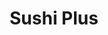 ---
layout: place
title: "Sushi Plus"
permalink: /california/fountain-valley/sushi-plus.html
stateAbbr: CA
stateName: California
cityName: Fountain Valley
seo:
  name: "Sushi Plus"
  type: Restaurant
  links: https://yukitheoddy.wixsite.com/sushi-plus
description: "Sushi Plus serves delicious sushi in Fountain Valley, California. Try fresh Japanese dishes for a great dining experience. Available for takeout, lunch, and dinner."
place_id: ChIJsdopgzQn3YAR1d7TntJU3ww
photos:
  - name: >-
      places/ChIJsdopgzQn3YAR1d7TntJU3ww/photos/AeeoHcL6b26eQAUTq5eiwEaD7HT20_RJT9_bsAxosyiNzrW1uJK9j0wehdrrsR4Sf2EnxwMqUU_tzzCeidRKsgK1SY6FAnAQ1glrZKqozikALU4QzuPL_QYOYPcRzxF9o9_GJ5xpvVvz5_czlvBqfeVPS8s9UhNS5JhzUbdQe231C7j5OEvaPQ6eJaYmvDp3SSPuMtbNmQy-SRN2rx8VQNoz13F4N3OeskIx417iJGaJ1PGC9BhWhfLW2htRNwseA2J7YnlUwNBq-r87RLxgWwlmh7oIZ8eEwNcVOoU0iD6-u_8Qkw
    widthPx: 3024
    heightPx: 4032
    authorAttributions:
      - displayName: Sushi Plus
        uri: https://maps.google.com/maps/contrib/105291012516852641431
        photoUri: >-
          https://lh3.googleusercontent.com/a/ACg8ocLIAi3geVOPnP4iaj4YDC7TF_iMC5LtF9yh2QJ3EoAVhx8MGQ=s100-p-k-no-mo
    flagContentUri: >-
      https://www.google.com/local/imagery/report/?cb_client=maps_api_places.places_api&image_key=!1e10!2sAF1QipNsc-3rKT3012aGlstMISFAFSBPHzkDaxaXANnN&hl=en-US
    googleMapsUri: >-
      https://www.google.com/maps/place//data=!3m4!1e2!3m2!1sAF1QipNsc-3rKT3012aGlstMISFAFSBPHzkDaxaXANnN!2e10!4m2!3m1!1s0x80dd27348329dab1:0xcdf54d29ed3ded5
  - name: >-
      places/ChIJsdopgzQn3YAR1d7TntJU3ww/photos/AeeoHcICLDaIuiOd4W-0SlAVhL48AfCw_Ih7nI0yumjWDL4Ot3aZWe2djhGogPHCPrPeD1YEn4MGiu-1N6jtlYqXLj9eRr0cJbDtgOdjCsEcSCVWJjNk-uDgc-d6kWV2CLU0SH9vZsZnns1liK6zpesUOXEgJgi3DvPMQAxTj5uDbejTwJ4xIBISVOLjYHyie6r1vlYtO3QRalz9Ln8eyCqA9Zinb4MJt0Krv5kyJn7FyxM_57Q714MJ6IITCB5KMIjEb2CgtWp83NywTwDcq8AjW47lh18Zw9hgwMT6QA-NFexEpLT-w1GIutIatmegVOWVmoeIcDuD0XMUdYwDgOD_oDXSqTyrXYOCOOpz7daMzwEL0IbmleJajiSNqUhWX1XC0NeXSmPef_FexVBqwm2ZYLzI27RZS4Th6ClUFq4sy2mDnAc
    widthPx: 4032
    heightPx: 1960
    authorAttributions:
      - displayName: daniel kim
        uri: https://maps.google.com/maps/contrib/113887299858349972101
        photoUri: >-
          https://lh3.googleusercontent.com/a-/ALV-UjX0eQMiHiCoBzFyqUuWyO7CzCcpch76fqnPQ869_85Llgggw0g=s100-p-k-no-mo
    flagContentUri: >-
      https://www.google.com/local/imagery/report/?cb_client=maps_api_places.places_api&image_key=!1e10!2sCIHM0ogKEICAgICExbmxvAE&hl=en-US
    googleMapsUri: >-
      https://www.google.com/maps/place//data=!3m4!1e2!3m2!1sCIHM0ogKEICAgICExbmxvAE!2e10!4m2!3m1!1s0x80dd27348329dab1:0xcdf54d29ed3ded5
  - name: >-
      places/ChIJsdopgzQn3YAR1d7TntJU3ww/photos/AeeoHcIzkp6TS11_m3bSxB3aihaO4F0OWywN-8Ku3bQquV-MQYique77U3BecN-UZMYzL7xwP-OXa_XXgEfOblBHV9kjyQ2uRsGJVpj4dXvxgw1FmMt425gES41LFJ6A4R5mdAZqnzEdti-gMgvasHqnSzcjszeSq5zyWqetwPVYQyiBkJ8Bp0AcK7Gy1i4jkCoEXZThHJwOES9vvGeqUPKBfJWbekRuvHeQYY6Ja6tocLLK2w_ODSzfn0sB1ixIF6CiTaBCEwa11ucxTI4bD7tdmkzcaZ6CoyKzwi-LYPyp6irnG_iEtBdNpw0GwRNSlknuSP3l18i1pBUUJ0bNKuNV16HpMwwMtdwHF0HR397WhTaxDl9UpyyUdcFNBMFa3oEOuK40706Zh6KupCRedv6oWnhAHQouXcuNTmpLz_FJyDXGISsa
    widthPx: 2926
    heightPx: 1762
    authorAttributions:
      - displayName: Erin Kelley
        uri: https://maps.google.com/maps/contrib/116888271504189073402
        photoUri: >-
          https://lh3.googleusercontent.com/a-/ALV-UjV9p9l1fGLWkFUfvQjDoCM22eMrOBLKkH5zxxH6NJE1c0pXfgNb=s100-p-k-no-mo
    flagContentUri: >-
      https://www.google.com/local/imagery/report/?cb_client=maps_api_places.places_api&image_key=!1e10!2sCIHM0ogKEICAgMDQieLk2gE&hl=en-US
    googleMapsUri: >-
      https://www.google.com/maps/place//data=!3m4!1e2!3m2!1sCIHM0ogKEICAgMDQieLk2gE!2e10!4m2!3m1!1s0x80dd27348329dab1:0xcdf54d29ed3ded5
  - name: >-
      places/ChIJsdopgzQn3YAR1d7TntJU3ww/photos/AeeoHcKlVRMbDjlUdcAZsr-2A2jAIh7fT9uQFi7TUFjdBUJEkW0hV8zK-gLMKe3PWeavvCavjRx_UFYY_-SeVsQ_WLcurhcomirekqYBMFgivYoT9o1-6UILBby-1UN1mWmIsLUcmthl6VYMMY-dYDKN017JXfkz1fNGP4wnpr_nk9PqNZAjqtnVOYEEwIQQJ8U_M_Zv4kefUWXq6RnkXX32w1X1v92w2-bboxOxc0W5QM22II-IwtnKUo3B_QBbc58O91AHxHGn9Bj7kprWHPhM1AvT_QB3LHhyZJRi2ikVvmBW5SdG2Z8FV8Sdk6Xw3M8aNCAutkKA7GHIJBMnwlSJudGKJ4ZAmqJZvSA5VpYKkLKblzb_eNW092yqzSjg2ChguMdIDeb-ZC-gliy1IYBI-zZYevyZZsE_Jb-iP7FBqtAz9w
    widthPx: 3024
    heightPx: 4032
    authorAttributions:
      - displayName: C G
        uri: https://maps.google.com/maps/contrib/101248286478755491654
        photoUri: >-
          https://lh3.googleusercontent.com/a-/ALV-UjWZfbl7OZjKuB_csoabqVFmquKUGAkOAeXVcPZfChq0jh6LXMQrIg=s100-p-k-no-mo
    flagContentUri: >-
      https://www.google.com/local/imagery/report/?cb_client=maps_api_places.places_api&image_key=!1e10!2sCIHM0ogKEICAgIC758eYIw&hl=en-US
    googleMapsUri: >-
      https://www.google.com/maps/place//data=!3m4!1e2!3m2!1sCIHM0ogKEICAgIC758eYIw!2e10!4m2!3m1!1s0x80dd27348329dab1:0xcdf54d29ed3ded5
  - name: >-
      places/ChIJsdopgzQn3YAR1d7TntJU3ww/photos/AeeoHcITS_8cZ-mrAAKgUZ7ZMLMt43uxConY-EuZyRbyvgbqt256pdRAvfg7Q-NAEpvmaTh_awN0BUA6Sbe_ypHycddgNxutq7SuwOXRr5xChTcnime0YAQ4BDxibrabhV-_d7_L7BAZ-283EzU03uXbBTCHRIzLAX0B1kJd7edJMcNC0sFkYDXZFCWF97AglyMmzefJGS1hxN9ronakEMQzEX9D3QMrgjnKsoqWOZcn2CLDh_jeidt3zXOh7iVjaNMtEdXvzXzc8qYWWJqVOSWtCOgzXKZhd8oCvva3BnCylTi8WrQ9lMelDguD-YXoX6OfYkWXg0PTGVrGDZCnSkee29gLo9wcllZKwSmZ7UMf7HKvtOB8gpboyucOoYWDn4nkbflI9hVpX9fT4BKBs_n2WIJaxTRKl8KhPjZhEWwuokVluNs
    widthPx: 4032
    heightPx: 3024
    authorAttributions:
      - displayName: Vicky
        uri: https://maps.google.com/maps/contrib/101960693975168568589
        photoUri: >-
          https://lh3.googleusercontent.com/a-/ALV-UjX_tWWENsuXs5TZCX8o8u6_F7PcEgvoIDuRvdtFBXZYG245xfy9qg=s100-p-k-no-mo
    flagContentUri: >-
      https://www.google.com/local/imagery/report/?cb_client=maps_api_places.places_api&image_key=!1e10!2sCIHM0ogKEICAgID4g-PWlAE&hl=en-US
    googleMapsUri: >-
      https://www.google.com/maps/place//data=!3m4!1e2!3m2!1sCIHM0ogKEICAgID4g-PWlAE!2e10!4m2!3m1!1s0x80dd27348329dab1:0xcdf54d29ed3ded5
  - name: >-
      places/ChIJsdopgzQn3YAR1d7TntJU3ww/photos/AeeoHcJSHQsuinnkHBQ_zdNHwSPjQMApDZwYu0JokeYYFU2XhKgRBBjWD4jKUo0ViHN8I0hDEkqoyFMvbRMfx4AYWJ2vddISrP9QhPiYZGFO6SmCfaMORmaStZyvpE2K42iZmuTLZ477Ld3iRmIYLI6TY_V5Dm_jDSDyY9llutkvSBQR_lHmXQa_LCWrrlyzS6JuHUSwJOoibCVEE4tmJTKQTVmN0Nd5O4qBhF9gaBTtTtCx8gjOOhzcgXmXRCYEmvUJG9RICtpSgUFqpPiuPRQ0hA9aHFvFpEvm7CYbOk5hzO60Ps1iKLRd_AezBJGal9-dG-cjMWvmnJ3uGuvnpZ5k5rBAWVTs1R571m2G0YPw2ILxcnU2Zv9dLEYzU27AApWXGYNuBdFqqYNsYNXyLWlNYB4AIQRkkWsOfu74-hGMGkCl1A
    widthPx: 4000
    heightPx: 3000
    authorAttributions:
      - displayName: Erin Kelley
        uri: https://maps.google.com/maps/contrib/116888271504189073402
        photoUri: >-
          https://lh3.googleusercontent.com/a-/ALV-UjV9p9l1fGLWkFUfvQjDoCM22eMrOBLKkH5zxxH6NJE1c0pXfgNb=s100-p-k-no-mo
    flagContentUri: >-
      https://www.google.com/local/imagery/report/?cb_client=maps_api_places.places_api&image_key=!1e10!2sCIHM0ogKEICAgMDQieLkeg&hl=en-US
    googleMapsUri: >-
      https://www.google.com/maps/place//data=!3m4!1e2!3m2!1sCIHM0ogKEICAgMDQieLkeg!2e10!4m2!3m1!1s0x80dd27348329dab1:0xcdf54d29ed3ded5
  - name: >-
      places/ChIJsdopgzQn3YAR1d7TntJU3ww/photos/AeeoHcKenfBgInLXMuC81uq3voN3byGuB_0IO0_3afJUgQ9hN54vqth5GocqIpbkc6HY1orC4ikcyz8dV_1-sgHX-oIaVvObizpBCdsEpjQJLoVVSHXyQVefAI9Xt5onnP1rKa9nw4nLnN0p1DlLcn0v255M-lao3fY7UCr3p9ftuCX3ubE3aOGGpcoXiXwQYAKzQA5xEyqfqEPiFpHZ2TyJ7gRlBUTnxwcsNbFF9PItm3djicW7ZhaUugMYf22Y38cHETu09n8z7kAQKWVGVDGNmMPIIAAwmAri41LG-RalRqdip13LWBki3oDFHol7PJyjpLIxdfrVmu2FQ1Xo8WBVGdMWHQ1gCXzPPA2jmgngAbl7ueysSzeSlUVmagOX3JAEoVs0zrFaxM6xoSUKJJ1mO1PV-MHtqbWh3ISMsQ7HcrOGzyzm
    widthPx: 3000
    heightPx: 4000
    authorAttributions:
      - displayName: Stacie Castaneda-Ban
        uri: https://maps.google.com/maps/contrib/116627997853790445966
        photoUri: >-
          https://lh3.googleusercontent.com/a/ACg8ocLaL1p4R1o84k6rzw37HZkFZ3n5EhnL2szMbvkJHLak9n1VKw=s100-p-k-no-mo
    flagContentUri: >-
      https://www.google.com/local/imagery/report/?cb_client=maps_api_places.places_api&image_key=!1e10!2sCIHM0ogKEICAgID26YKO3QE&hl=en-US
    googleMapsUri: >-
      https://www.google.com/maps/place//data=!3m4!1e2!3m2!1sCIHM0ogKEICAgID26YKO3QE!2e10!4m2!3m1!1s0x80dd27348329dab1:0xcdf54d29ed3ded5
  - name: >-
      places/ChIJsdopgzQn3YAR1d7TntJU3ww/photos/AeeoHcIDB0uEpOdO2CirACq62FCDz3ISi33xALBXwb-TxxZZCOtOr-iEPJ6_gQmdArVL-NWMRW9JQ28yogvhCk6Rq841uSINgs3DvnX9NKVgx-JaUBBAcjMX-ZgLIKUfWeroeB6Ac_Ta1_MWWbFep41iTuk6-3gmTMbakniV4goUZ8RYtvWICF_Pzf_9B4h1tSuqGl_Z2X7WDMxvdkzWow3iZQ5Hj_ElZV4Kbx1ZjejlzZ_ufdBg3DNm5EjmNpaOUSnUPywuX0Uu62DAT5_m-E3eWfq5dbR3fPd1IMgBLWYwR6hrP2cGFKp0PLBVLTkZ8zfrRdeXnYE00wINiMXvPydw27UQkSUVgww5zIHpjVJFsv1FYWZYwUwkzEjRyP4RBrlDSYyrjUk4deb0lWzeYiKIWPpDc3khR6Gt2mqHdMVwxOM
    widthPx: 3024
    heightPx: 4032
    authorAttributions:
      - displayName: Don Quayle
        uri: https://maps.google.com/maps/contrib/108294778061119508624
        photoUri: >-
          https://lh3.googleusercontent.com/a-/ALV-UjWE0TXwFR7rcb2OCZLq11Kg2KX0lo5Vz59nyRx5NS3NVZLO0eUP=s100-p-k-no-mo
    flagContentUri: >-
      https://www.google.com/local/imagery/report/?cb_client=maps_api_places.places_api&image_key=!1e10!2sCIHM0ogKEICAgIDGqPCTUA&hl=en-US
    googleMapsUri: >-
      https://www.google.com/maps/place//data=!3m4!1e2!3m2!1sCIHM0ogKEICAgIDGqPCTUA!2e10!4m2!3m1!1s0x80dd27348329dab1:0xcdf54d29ed3ded5
  - name: >-
      places/ChIJsdopgzQn3YAR1d7TntJU3ww/photos/AeeoHcKb5vhPLN5AL1IcjkNUcf5KXjrlk7le4uQ906MHJ8Ut1xhNsmvmUc9KzEi_10o8uPuNZFGYxTY4AcPPrIgloTLkjxQL8JKnnoYeXjoLTRbu_rqj5CALS8biA59CkYhOEV8pdaVSK1wdju2_rGD-54FWofROAASentYI_Ln92NpGs92sD_HQHB8MFJbOeVlz-j6lOSrKIepzZ1nJNDK5I1Z0xhXLI29KrqxAtIYXh6kdyFShAvw60j0Vft02c2JgdhDpqTWmq751xGblYyM1CJ2CX0aeuOBl6LYiPbo2ElaiZ7uF9MN4MyFjuXZybB74NgnOOZ5m1xPNtxE4wH1hIl7NYcdwQKUMvZpv6hI4IMUNjhV-3S_gBwsoqxhXMfWw8DEP8uZ1N1WEITJtu6UyjI2qXQyfaVMOaO37yr4crpdyAg
    widthPx: 4800
    heightPx: 2700
    authorAttributions:
      - displayName: Worldinmyeyezz Alex Lopez
        uri: https://maps.google.com/maps/contrib/110305878181479662804
        photoUri: >-
          https://lh3.googleusercontent.com/a/ACg8ocK-4nxE-zO_6RvV9PZSn9GK69Uft-XnxW0Ioqp76VQiv_heJw=s100-p-k-no-mo
    flagContentUri: >-
      https://www.google.com/local/imagery/report/?cb_client=maps_api_places.places_api&image_key=!1e10!2sCIHM0ogKEICAgIDErp3DbQ&hl=en-US
    googleMapsUri: >-
      https://www.google.com/maps/place//data=!3m4!1e2!3m2!1sCIHM0ogKEICAgIDErp3DbQ!2e10!4m2!3m1!1s0x80dd27348329dab1:0xcdf54d29ed3ded5
  - name: >-
      places/ChIJsdopgzQn3YAR1d7TntJU3ww/photos/AeeoHcL3A4zwgpuZzMV_QqDBppxLPnJFbLDQalfjiJxL7FHWX12y8TFy2XZ2ttF6WKNmuOkuajt1TPGYFN16YSqlLerWjKuaSb6pWfPqziUw07__a48CG44a0z4wx2PkX6bqpOrvpbkpfWk3KDfkSSiuvFTFcAYHEO7ZqtbXYYknV8svQnOzdEuopwKUNh6M_jeW6kgetoVjrQQzl1vH3oDVyu_foPQPG790E5jwjo-7RQuwd40tV8ZMpYk56HfxnSfP-NpQNqogU5q9TqpCWpRBG7x4HMFOXSBuluWrG7pYL25bpsS9trHVbcNNuJvWUyRzjPMYmTC-5y9gKXNibztDba0ECtgpzW913T0GLS91uP5Z2tv9GwWlSIhZ70Co6A7uce-J62KLCa26eH8cw_TcXzKcd-J4QTUfvOZz2EKRwz6TIqE
    widthPx: 4032
    heightPx: 3024
    authorAttributions:
      - displayName: Vicky
        uri: https://maps.google.com/maps/contrib/101960693975168568589
        photoUri: >-
          https://lh3.googleusercontent.com/a-/ALV-UjX_tWWENsuXs5TZCX8o8u6_F7PcEgvoIDuRvdtFBXZYG245xfy9qg=s100-p-k-no-mo
    flagContentUri: >-
      https://www.google.com/local/imagery/report/?cb_client=maps_api_places.places_api&image_key=!1e10!2sCIHM0ogKEICAgID4g4OlnAE&hl=en-US
    googleMapsUri: >-
      https://www.google.com/maps/place//data=!3m4!1e2!3m2!1sCIHM0ogKEICAgID4g4OlnAE!2e10!4m2!3m1!1s0x80dd27348329dab1:0xcdf54d29ed3ded5
address: 18856 Brookhurst St, Fountain Valley, CA 92708, USA
street: 18856 Brookhurst St
city: Fountain Valley
state: CA
zip: '92708'
country: USA
neighborhood: null
latitude: '33.688801'
longitude: '-117.953629'
accessibility_options:
  wheelchairAccessibleParking: true
  wheelchairAccessibleEntrance: true
  wheelchairAccessibleRestroom: true
  wheelchairAccessibleSeating: true
business_status: OPERATIONAL
name: Sushi Plus
google_maps_links:
  directionsUri: >-
    https://www.google.com/maps/dir//''/data=!4m7!4m6!1m1!4e2!1m2!1m1!1s0x80dd27348329dab1:0xcdf54d29ed3ded5!3e0
  placeUri: https://maps.google.com/?cid=927553311846162133
  writeAReviewUri: >-
    https://www.google.com/maps/place//data=!4m3!3m2!1s0x80dd27348329dab1:0xcdf54d29ed3ded5!12e1
  reviewsUri: >-
    https://www.google.com/maps/place//data=!4m4!3m3!1s0x80dd27348329dab1:0xcdf54d29ed3ded5!9m1!1b1
  photosUri: >-
    https://www.google.com/maps/place//data=!4m3!3m2!1s0x80dd27348329dab1:0xcdf54d29ed3ded5!10e5
primary_type: Sushi Restaurant
opening_hours:
  regular: null
  current: null
secondary_opening_hours:
  regular:
    weekdayDescriptions: null
    type: null
  current:
    weekdayDescriptions: null
    type: null
phone: (714) 963-1436
price_level: PRICE_LEVEL_MODERATE
price_range: $10 &ndash; $20
rating: '4.6'
rating_count: 296
website: https://yukitheoddy.wixsite.com/sushi-plus
reviews:
  - name: >-
      places/ChIJsdopgzQn3YAR1d7TntJU3ww/reviews/ChZDSUhNMG9nS0VJQ0FnTURRaWFMUVh3EAE
    relativePublishTimeDescription: a month ago
    rating: 5
    text:
      text: >-
        Support your neighborhood Japanese spot—where miso meets soul.  This
        place did it for me.  Super casual and delicious! Oishii!


        👍 They don't try to do too much, just a solid menu of fresh, quality
        options.

        👍 Great service.

        👍 Reasonable prices.
      languageCode: en
    originalText:
      text: >-
        Support your neighborhood Japanese spot—where miso meets soul.  This
        place did it for me.  Super casual and delicious! Oishii!


        👍 They don't try to do too much, just a solid menu of fresh, quality
        options.

        👍 Great service.

        👍 Reasonable prices.
      languageCode: en
    authorAttribution:
      displayName: Erin Kelley
      uri: https://www.google.com/maps/contrib/116888271504189073402/reviews
      photoUri: >-
        https://lh3.googleusercontent.com/a-/ALV-UjV9p9l1fGLWkFUfvQjDoCM22eMrOBLKkH5zxxH6NJE1c0pXfgNb=s128-c0x00000000-cc-rp-mo-ba5
    publishTime: '2025-03-11T22:03:31.656537Z'
    flagContentUri: >-
      https://www.google.com/local/review/rap/report?postId=ChZDSUhNMG9nS0VJQ0FnTURRaWFMUVh3EAE&d=17924085&t=1
    googleMapsUri: >-
      https://www.google.com/maps/reviews/data=!4m6!14m5!1m4!2m3!1sChZDSUhNMG9nS0VJQ0FnTURRaWFMUVh3EAE!2m1!1s0x80dd27348329dab1:0xcdf54d29ed3ded5
  - name: >-
      places/ChIJsdopgzQn3YAR1d7TntJU3ww/reviews/ChZDSUhNMG9nS0VJQ0FnSUN4ek02clBBEAE
    relativePublishTimeDescription: a year ago
    rating: 5
    text:
      text: >-
        Some of the best sushi I've ever had! Waitress is also GREAT! Attentive,
        quick, and genuinely kind and personal! I loved it so much I went back
        the next day.
      languageCode: en
    originalText:
      text: >-
        Some of the best sushi I've ever had! Waitress is also GREAT! Attentive,
        quick, and genuinely kind and personal! I loved it so much I went back
        the next day.
      languageCode: en
    authorAttribution:
      displayName: K Mon
      uri: https://www.google.com/maps/contrib/107692389209423157821/reviews
      photoUri: >-
        https://lh3.googleusercontent.com/a-/ALV-UjXJFp1GdoktDaCRHP254G95oWMrmRpiylwUdCGlp3KDC48KbFtF5g=s128-c0x00000000-cc-rp-mo-ba4
    publishTime: '2023-10-25T00:04:06.002675Z'
    flagContentUri: >-
      https://www.google.com/local/review/rap/report?postId=ChZDSUhNMG9nS0VJQ0FnSUN4ek02clBBEAE&d=17924085&t=1
    googleMapsUri: >-
      https://www.google.com/maps/reviews/data=!4m6!14m5!1m4!2m3!1sChZDSUhNMG9nS0VJQ0FnSUN4ek02clBBEAE!2m1!1s0x80dd27348329dab1:0xcdf54d29ed3ded5
  - name: >-
      places/ChIJsdopgzQn3YAR1d7TntJU3ww/reviews/ChZDSUhNMG9nS0VJQ0FnSUNwNkxMSk9BEAE
    relativePublishTimeDescription: a year ago
    rating: 4
    text:
      text: >-
        A coworker recommended this place for their chicken teriyaki plate. Food
        was fresh and had great flavor. Price is decent and food portions are a
        good size. It seems like they only have 1 cook so it does take time to
        get your food if you order it at the restaurant . They do have the
        option to call ahead and place your order so that helps. I will come
        back to try the sushi rolls.
      languageCode: en
    originalText:
      text: >-
        A coworker recommended this place for their chicken teriyaki plate. Food
        was fresh and had great flavor. Price is decent and food portions are a
        good size. It seems like they only have 1 cook so it does take time to
        get your food if you order it at the restaurant . They do have the
        option to call ahead and place your order so that helps. I will come
        back to try the sushi rolls.
      languageCode: en
    authorAttribution:
      displayName: Maria C
      uri: https://www.google.com/maps/contrib/100480568238945773276/reviews
      photoUri: >-
        https://lh3.googleusercontent.com/a-/ALV-UjVBTeLmX-wQMn6xS1vdN-0GJAxyifLL3Y7PGMqlOWUQg_bMZkkEJw=s128-c0x00000000-cc-rp-mo-ba4
    publishTime: '2023-07-27T21:57:36.407195Z'
    flagContentUri: >-
      https://www.google.com/local/review/rap/report?postId=ChZDSUhNMG9nS0VJQ0FnSUNwNkxMSk9BEAE&d=17924085&t=1
    googleMapsUri: >-
      https://www.google.com/maps/reviews/data=!4m6!14m5!1m4!2m3!1sChZDSUhNMG9nS0VJQ0FnSUNwNkxMSk9BEAE!2m1!1s0x80dd27348329dab1:0xcdf54d29ed3ded5
  - name: >-
      places/ChIJsdopgzQn3YAR1d7TntJU3ww/reviews/ChdDSUhNMG9nS0VJQ0FnSURfZ3FYMHZnRRAB
    relativePublishTimeDescription: 2 months ago
    rating: 5
    text:
      text: >-
        This is our comfort spot, they have amazing food at a great price. The
        servers are outstanding. Please be kind, the restaurant is welcoming but
        very small
      languageCode: en
    originalText:
      text: >-
        This is our comfort spot, they have amazing food at a great price. The
        servers are outstanding. Please be kind, the restaurant is welcoming but
        very small
      languageCode: en
    authorAttribution:
      displayName: Daisy B
      uri: https://www.google.com/maps/contrib/104625714993046298033/reviews
      photoUri: >-
        https://lh3.googleusercontent.com/a-/ALV-UjV9_T3uyn2NLIhYUXkTwsk96jPLTQ_cd-kzgudxO6sSmLQRioErEQ=s128-c0x00000000-cc-rp-mo
    publishTime: '2025-01-22T18:23:06.759222Z'
    flagContentUri: >-
      https://www.google.com/local/review/rap/report?postId=ChdDSUhNMG9nS0VJQ0FnSURfZ3FYMHZnRRAB&d=17924085&t=1
    googleMapsUri: >-
      https://www.google.com/maps/reviews/data=!4m6!14m5!1m4!2m3!1sChdDSUhNMG9nS0VJQ0FnSURfZ3FYMHZnRRAB!2m1!1s0x80dd27348329dab1:0xcdf54d29ed3ded5
  - name: >-
      places/ChIJsdopgzQn3YAR1d7TntJU3ww/reviews/ChdDSUhNMG9nS0VJQ0FnSUMwMnBueThnRRAB
    relativePublishTimeDescription: 6 years ago
    rating: 5
    text:
      text: >-
        Daniel cuts the mega fish and is all that plus and more. For a quick
        dine in and run price is right and the service is very pleasant and
        always greated with smile. Make sure to order a shrimp fried rice as a
        filler.. So good..
      languageCode: en
    originalText:
      text: >-
        Daniel cuts the mega fish and is all that plus and more. For a quick
        dine in and run price is right and the service is very pleasant and
        always greated with smile. Make sure to order a shrimp fried rice as a
        filler.. So good..
      languageCode: en
    authorAttribution:
      displayName: jon pitts
      uri: https://www.google.com/maps/contrib/117711782832280190738/reviews
      photoUri: >-
        https://lh3.googleusercontent.com/a/ACg8ocKeqTarz6LBGj3jwrLhKhX5coSODNaaT8jy20J67IxJws6EcA=s128-c0x00000000-cc-rp-mo-ba3
    publishTime: '2018-10-22T21:47:59.462251Z'
    flagContentUri: >-
      https://www.google.com/local/review/rap/report?postId=ChdDSUhNMG9nS0VJQ0FnSUMwMnBueThnRRAB&d=17924085&t=1
    googleMapsUri: >-
      https://www.google.com/maps/reviews/data=!4m6!14m5!1m4!2m3!1sChdDSUhNMG9nS0VJQ0FnSUMwMnBueThnRRAB!2m1!1s0x80dd27348329dab1:0xcdf54d29ed3ded5
parking_options:
  freeParkingLot: true
  freeStreetParking: true
  valetParking: false
payment_options:
  acceptsCreditCards: true
  acceptsCashOnly: false
allow_dogs: null
curbside_pickup: null
delivery: null
dine_in: true
good_for_children: true
good_for_groups: true
good_for_sports: false
live_music: false
menu_for_children: false
outdoor_seating: false
reservable: true
restroom: true
serves_beer: true
serves_breakfast: false
serves_brunch: false
serves_cocktails: false
serves_coffee: false
serves_dinner: true
serves_dessert: true
serves_lunch: true
serves_vegetarian_food: null
serves_wine: null
takeout: true
summary: null

---